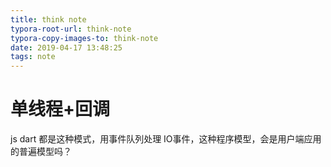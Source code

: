 ```yaml
---
title: think note
typora-root-url: think-note
typora-copy-images-to: think-note
date: 2019-04-17 13:48:25
tags: note
---
```


# 单线程+回调

js dart 都是这种模式，用事件队列处理 IO事件，这种程序模型，会是用户端应用的普遍模型吗？

